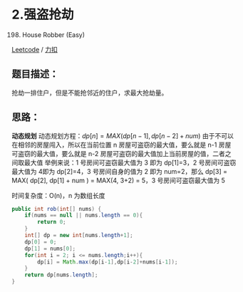 # 2.强盗抢劫



198. House Robber (Easy)

[Leetcode](https://leetcode.com/problems/house-robber/description/) / [力扣](https://leetcode-cn.com/problems/house-robber/description/)

## 题目描述：

抢劫一排住户，但是不能抢邻近的住户，求最大抢劫量。

## 思路：

**动态规划**
动态规划方程：$dp[n] = MAX( dp[n-1], dp[n-2] + num )$
由于不可以在相邻的房屋闯入，所以在当前位置 n 房屋可盗窃的最大值，要么就是 n-1 房屋可盗窃的最大值，要么就是 n-2 房屋可盗窃的最大值加上当前房屋的值，二者之间取最大值
举例来说：1 号房间可盗窃最大值为 3 即为 dp[1]=3，2 号房间可盗窃最大值为 4即为 dp[2]=4，3 号房间自身的值为 2 即为 num=2，那么 dp[3] = MAX( dp[2], dp[1] + num ) = MAX(4, 3+2) = 5，3 号房间可盗窃最大值为 5

时间复杂度：O(n)，n 为数组长度



```java
public int rob(int[] nums) {
    if(nums == null || nums.length == 0){
        return 0;
    }
    int[] dp = new int[nums.length+1];
    dp[0] = 0;
    dp[1] = nums[0];
    for(int i = 2; i <= nums.length;i++){
        dp[i] = Math.max(dp[i-1],dp[i-2]+nums[i-1]);
    }
    return dp[nums.length];
}
```